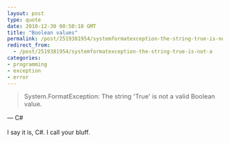 ```yaml
---
layout: post
type: quote
date: 2010-12-30 00:50:18 GMT
title: "Boolean values"
permalink: /post/2519381954/systemformatexception-the-string-true-is-not-a
redirect_from: 
  - /post/2519381954/systemformatexception-the-string-true-is-not-a
categories:
- programming
- exception
- error
---
```

<blockquote><div style="font-size:11pt">System.FormatException: The string 'True' is not a valid Boolean value.<div></blockquote>
<p>— C#<br><br>I say it is, C#. I call your bluff.</p>